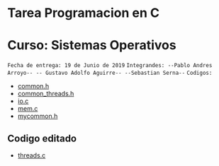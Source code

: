 # Tarea Programacion en C 
# Curso:  Sistemas Operativos
 ``Fecha de entrega: 19 de Junio de 2019``
 ``Integrandes: --Pablo Andres Arroyo-- -- Gustavo Adolfo Aguirre-- --Sebastian Serna--``
 ``Codigos: ``

* [common.h](https://github.com/lgustavoaguirre/SistemasOperativos/blob/master/tarea_01_ostep/common.h)
* [common_threads.h](https://github.com/lgustavoaguirre/SistemasOperativos/blob/master/tarea_01_ostep/common_threads.h)
* [io.c](https://github.com/lgustavoaguirre/SistemasOperativos/blob/master/tarea_01_ostep/io.c)
* [mem.c](https://github.com/lgustavoaguirre/SistemasOperativos/blob/master/tarea_01_ostep/mem.c)
* [mycommon.h](https://github.com/lgustavoaguirre/SistemasOperativos/blob/master/tarea_01_ostep/mycommon.h)

## Codigo editado

* [threads.c](https://github.com/lgustavoaguirre/SistemasOperativos/blob/master/tarea_01_ostep/threads.c)
